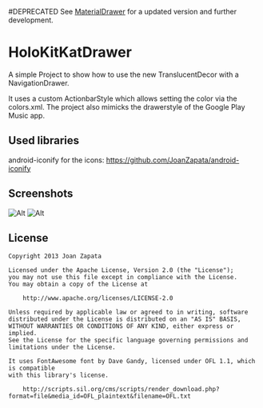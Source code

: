 #DEPRECATED 
See [MaterialDrawer](https://github.com/mikepenz/MaterialDrawer) for a updated version and further development.

HoloKitKatDrawer
================

A simple Project to show how to use the new TranslucentDecor with a NavigationDrawer.

It uses a custom ActionbarStyle which allows setting the color via the colors.xml.
The project also mimicks the drawerstyle of the Google Play Music app.


## Used libraries

android-iconify for the icons: https://github.com/JoanZapata/android-iconify


## Screenshots

![Alt](https://raw.github.com/mikepenz/HoloKitKatDrawer/master/screenshot_1.png) ![Alt](https://raw.github.com/mikepenz/HoloKitKatDrawer/master/screenshot_2.png)


## License

```
Copyright 2013 Joan Zapata

Licensed under the Apache License, Version 2.0 (the "License");
you may not use this file except in compliance with the License.
You may obtain a copy of the License at

    http://www.apache.org/licenses/LICENSE-2.0

Unless required by applicable law or agreed to in writing, software
distributed under the License is distributed on an "AS IS" BASIS,
WITHOUT WARRANTIES OR CONDITIONS OF ANY KIND, either express or implied.
See the License for the specific language governing permissions and
limitations under the License.

It uses FontAwesome font by Dave Gandy, licensed under OFL 1.1, which is compatible
with this library's license.

    http://scripts.sil.org/cms/scripts/render_download.php?format=file&media_id=OFL_plaintext&filename=OFL.txt
    
```
